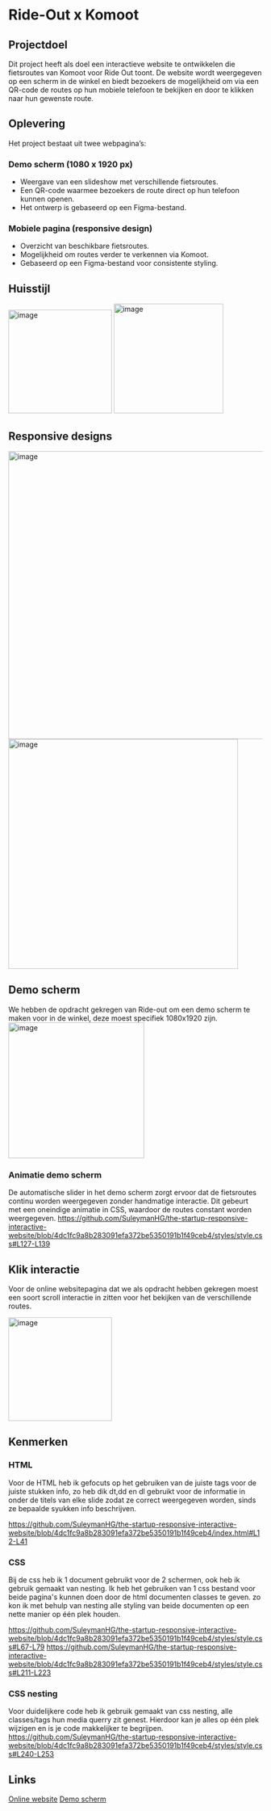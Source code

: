 # Ride-Out x Komoot 

## Projectdoel  
Dit project heeft als doel een interactieve website te ontwikkelen die fietsroutes van Komoot voor Ride Out toont. De website wordt weergegeven op een scherm in de winkel en biedt bezoekers de mogelijkheid om via een QR-code de routes op hun mobiele telefoon te bekijken en door te klikken naar hun gewenste route.  

## Oplevering  
Het project bestaat uit twee webpagina’s:  

### Demo scherm (1080 x 1920 px)  
- Weergave van een slideshow met verschillende fietsroutes.  
- Een QR-code waarmee bezoekers de route direct op hun telefoon kunnen openen.  
- Het ontwerp is gebaseerd op een Figma-bestand.  

### Mobiele pagina (responsive design)  
- Overzicht van beschikbare fietsroutes.  
- Mogelijkheid om routes verder te verkennen via Komoot.  
- Gebaseerd op een Figma-bestand voor consistente styling.  

## Huisstijl

<img width="205" alt="image" src="https://github.com/user-attachments/assets/c251159d-4dd6-412c-aa90-738da28c8142" />
<img width="217" alt="image" src="https://github.com/user-attachments/assets/ddbaca85-b805-4569-a8c3-9423ec87cc84" />

## Responsive designs
<img width="570" alt="image" src="https://github.com/user-attachments/assets/7bc7f911-c94a-4a45-aa4e-eb52c03d55ff" />
<img width="455" alt="image" src="https://github.com/user-attachments/assets/53ae45c2-9540-4a31-87e3-2a53cfac437c" />

## Demo scherm
We hebben de opdracht gekregen van Ride-out om een demo scherm te maken voor in de winkel, deze moest specifiek 1080x1920 zijn. 
<img width="269" alt="image" src="https://github.com/user-attachments/assets/852f2c21-b5b3-46a6-9e6d-1f7149d676f1" />

### Animatie demo scherm
De automatische slider in het demo scherm zorgt ervoor dat de fietsroutes continu worden weergegeven zonder handmatige interactie. Dit gebeurt met een oneindige animatie in CSS, waardoor de routes constant worden weergegeven. 
https://github.com/SuleymanHG/the-startup-responsive-interactive-website/blob/4dc1fc9a8b283091efa372be5350191b1f49ceb4/styles/style.css#L127-L139

## Klik interactie
Voor de online websitepagina dat we als opdracht hebben gekregen moest een soort scroll interactie in zitten voor het bekijken van de verschillende routes.

<img width="205" alt="image" src="https://github.com/user-attachments/assets/9b270169-384f-48db-be06-19c3d3d39e5a" />

## Kenmerken
### HTML
Voor de HTML heb ik gefocuts op het gebruiken van de juiste tags voor de juiste stukken info, zo heb dik dt,dd en dl gebruikt voor de informatie in onder de titels van elke slide zodat ze correct weergegeven worden, sinds ze bepaalde syukken info beschrijven.

https://github.com/SuleymanHG/the-startup-responsive-interactive-website/blob/4dc1fc9a8b283091efa372be5350191b1f49ceb4/index.html#L12-L41

### CSS
Bij de css heb ik 1 document gebruikt voor de 2 schermen, ook heb ik gebruik gemaakt van nesting. Ik heb het gebruiken van 1 css bestand voor beide pagina's kunnen doen door de html documenten classes te geven. zo kon ik met behulp van nesting alle styling van beide documenten op een nette manier op één plek houden.

https://github.com/SuleymanHG/the-startup-responsive-interactive-website/blob/4dc1fc9a8b283091efa372be5350191b1f49ceb4/styles/style.css#L67-L79
https://github.com/SuleymanHG/the-startup-responsive-interactive-website/blob/4dc1fc9a8b283091efa372be5350191b1f49ceb4/styles/style.css#L211-L223

### CSS nesting
Voor duidelijkere code heb ik gebruik gemaakt van css nesting, alle classes/tags hun media querry zit genest. Hierdoor kan je alles op één plek wijzigen en is je code makkelijker te begrijpen.
https://github.com/SuleymanHG/the-startup-responsive-interactive-website/blob/4dc1fc9a8b283091efa372be5350191b1f49ceb4/styles/style.css#L240-L253

## Links
[Online website](https://suleymanhg.github.io/the-startup-responsive-interactive-website/)
[Demo scherm](https://suleymanhg.github.io/the-startup-responsive-interactive-website/scherm.html)

